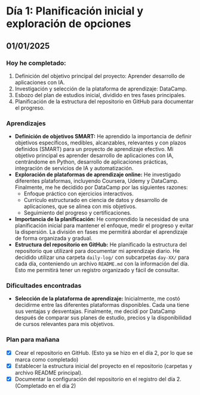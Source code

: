 # Día 1: Planificación inicial y exploración de opciones

## 01/01/2025

### Hoy he completado:

1.  Definición del objetivo principal del proyecto: Aprender desarrollo de aplicaciones con IA.
2.  Investigación y selección de la plataforma de aprendizaje: DataCamp.
3.  Esbozo del plan de estudios inicial, dividido en tres fases principales.
4.  Planificación de la estructura del repositorio en GitHub para documentar el progreso.

### Aprendizajes

*   **Definición de objetivos SMART:** He aprendido la importancia de definir objetivos específicos, medibles, alcanzables, relevantes y con plazos definidos (SMART) para un proyecto de aprendizaje efectivo. Mi objetivo principal es aprender desarrollo de aplicaciones con IA, centrándome en Python, desarrollo de aplicaciones prácticas, integración de servicios de IA y automatización.
*   **Exploración de plataformas de aprendizaje online:** He investigado diferentes plataformas, incluyendo Coursera, Udemy y DataCamp. Finalmente, me he decidido por DataCamp por las siguientes razones:
    *   Enfoque práctico con ejercicios interactivos.
    *   Currículo estructurado en ciencia de datos y desarrollo de aplicaciones, que se alinea con mis objetivos.
    *   Seguimiento del progreso y certificaciones.
*   **Importancia de la planificación:** He comprendido la necesidad de una planificación inicial para mantener el enfoque, medir el progreso y evitar la dispersión. La división en fases me permitirá abordar el aprendizaje de forma organizada y gradual.
*   **Estructura del repositorio en GitHub:** He planificado la estructura del repositorio que utilizaré para documentar mi aprendizaje diario. He decidido utilizar una carpeta `daily-log/` con subcarpetas `day-XX/` para cada día, conteniendo un archivo `README.md` con la información del día. Esto me permitirá tener un registro organizado y fácil de consultar.

### Dificultades encontradas

*   **Selección de la plataforma de aprendizaje:** Inicialmente, me costó decidirme entre las diferentes plataformas disponibles. Cada una tiene sus ventajas y desventajas. Finalmente, me decidí por DataCamp después de comparar sus planes de estudio, precios y la disponibilidad de cursos relevantes para mis objetivos.

### Plan para mañana

*   [x] Crear el repositorio en GitHub. (Esto ya se hizo en el día 2, por lo que se marca como completado)
*   [x] Establecer la estructura inicial del proyecto en el repositorio (carpetas y archivo README principal). 
*   [x] Documentar la configuración del repositorio en el registro del día 2. (Completado en el día 2)
